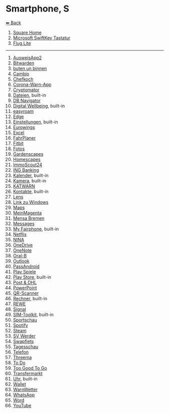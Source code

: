 # Smartphone, S

[⬅ Back](./README.md)

1. [Square Home](./app-list.md#square-home)
2. [Microsoft SwiftKey Tastatur](./app-list.md#microsoft-swiftkey-keyboard)
2. [Flug Lite](./app-list.md#flight-lite)
---
1. [AusweisApp2](./app-list.md#ausweisapp2)
2. [Bitwarden](./app-list.md#bitwarden)
2. [buten un binnen](./app-list.md#buten-un-binnen)
2. [Cambio](./app-list.md#cambio)
2. [Chefkoch](./app-list.md#chefkoch)
2. [Corona-Warn-App](./app-list.md#corona-warn-app)
2. [Cryptomator](./app-list.md#cryptomator)
2. [Dateien](./app-list.md#files), built-in
2. [DB Navigator](./app-list.md#db-navigator)
2. [Digital Wellbeing](./app-list.md#digital-wellbeing), built-in
2. [easyroam](./app-list.md#easyroam)
2. [Edge](./app-list.md#edge)
2. [Einstellungen](./app-list.md#settings), built-in
2. [Eurowings](./app-list.md#eurowings)
2. [Excel](./app-list.md#excel)
2. [FahrPlaner](./app-list.md#fahrplaner)
2. [Fitbit](./app-list.md#fitbit)
2. [Fotos](./app-list.md#photos)
2. [Gardenscapes](./app-list.md#gardenscapes)
2. [Homescapes](./app-list.md#homescapes)
2. [ImmoScout24](./app-list.md#immoscout24)
2. [ING Banking](./app-list.md#ing-banking)
2. [Kalender](./app-list.md#calendar), built-in
2. [Kamera](./app-list.md#camera), built-in
2. [KATWARN](./app-list.md#katwarn)
2. [Kontakte](./app-list.md#contacts), built-in
2. [Lens](./app-list.md#lens)
2. [Link zu Windows](./app-list.md#link-to-windows)
2. [Maps](./app-list.md#maps)
2. [MeinMagenta](./app-list.md#meinmagenta)
2. [Mensa Bremen](./app-list.md#mensa-bremen)
2. [Messages](./app-list.md#messages)
2. [My Fairphone](./app-list.md#my-fairphone), built-in
2. [Netflix](./app-list.md#netflix)
2. [NINA](./app-list.md#nina)
2. [OneDrive](./app-list.md#onedrive)
2. [OneNote](./app-list.md#onenote)
2. [Oral-B](./app-list.md#oral-b)
2. [Outlook](./app-list.md#outlook)
2. [PassAndroid](./app-list.md#passandroid)
2. [Play Spiele](./app-list.md#play-games)
2. [Play Store](./app-list.md#play-store), built-in
2. [Post & DHL](./app-list.md#post--dhl)
2. [PowerPoint](./app-list.md#powerpoint)
2. [QR-Scanner](./app-list.md#qr-scanner)
2. [Rechner](./app-list.md#calculator), built-in
2. [REWE](./app-list.md#rewe)
2. [Signal](./app-list.md#signal)
2. [SIM-Toolkit](./app-list.md#sim-toolkit), built-in
2. [Sportschau](./app-list.md#sportschau)
2. [Spotify](./app-list.md#spotify)
2. [Steam](./app-list.md#steam)
2. [SV Werder](./app-list.md#sv-werder)
2. [Swapfiets](./app-list.md#swapfiets)
2. [Tagesschau](./app-list.md#tagesschau)
2. [Telefon](./app-list.md#phone)
2. [Threema](./app-list.md#threema)
2. [To Do](./app-list.md#to-do)
2. [Too Good To Go](./app-list.md#too-good-to-go)
2. [Transfermarkt](./app-list.md#transfermarkt)
2. [Uhr](./app-list.md#clock), built-in
2. [Wallet](./app-list.md#wallet)
2. [WarnWetter](./app-list.md#warnwetter)
2. [WhatsApp](./app-list.md#whatsapp)
2. [Word](./app-list.md#word)
2. [YouTube](./app-list.md#youtube)
